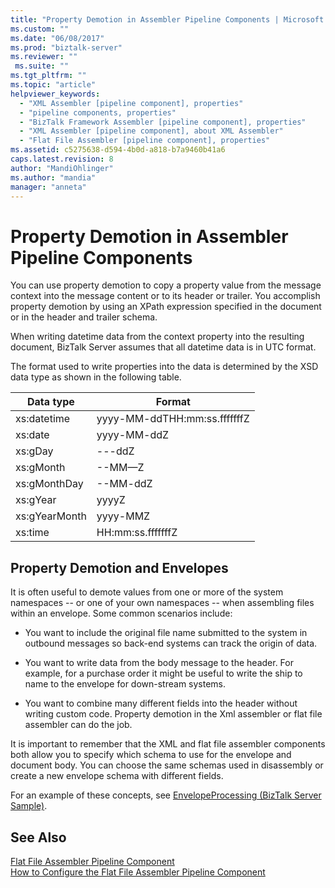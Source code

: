 ```yaml
---
title: "Property Demotion in Assembler Pipeline Components | Microsoft Docs"
ms.custom: ""
ms.date: "06/08/2017"
ms.prod: "biztalk-server"
ms.reviewer: ""
 ms.suite: ""
ms.tgt_pltfrm: ""
ms.topic: "article"
helpviewer_keywords: 
  - "XML Assembler [pipeline component], properties"
  - "pipeline components, properties"
  - "BizTalk Framework Assembler [pipeline component], properties"
  - "XML Assembler [pipeline component], about XML Assembler"
  - "Flat File Assembler [pipeline component], properties"
ms.assetid: c5275638-d594-4b0d-a818-b7a9460b41a6
caps.latest.revision: 8
author: "MandiOhlinger"
ms.author: "mandia"
manager: "anneta"
---
```

# Property Demotion in Assembler Pipeline Components
You can use property demotion to copy a property value from the message context into the message content or to its header or trailer. You accomplish property demotion by using an XPath expression specified in the document or in the header and trailer schema.  
  
 When writing datetime data from the context property into the resulting document, BizTalk Server assumes that all datetime data is in UTC format.  
  
 The format used to write properties into the data is determined by the XSD data type as shown in the following table.  
  
|Data type|Format|  
|---------------|------------|  
|xs:datetime|yyyy-MM-ddTHH:mm:ss.fffffffZ|  
|xs:date|yyyy-MM-ddZ|  
|xs:gDay|---ddZ|  
|xs:gMonth|--MM—Z|  
|xs:gMonthDay|--MM-ddZ|  
|xs:gYear|yyyyZ|  
|xs:gYearMonth|yyyy-MMZ|  
|xs:time|HH:mm:ss.fffffffZ|  
  
## Property Demotion and Envelopes  
 It is often useful to demote values from one or more of the system namespaces -- or one of your own namespaces -- when assembling files within an envelope. Some common scenarios include:  
  
-   You want to include the original file name submitted to the system in outbound messages so back-end systems can track the origin of data.  
  
-   You want to write data from the body message to the header. For example, for a purchase order it might be useful to write the ship to name to the envelope for down-stream systems.  
  
-   You want to combine many different fields into the header without writing custom code. Property demotion in the Xml assembler or flat file assembler can do the job.  
  
 It is important to remember that the XML and flat file assembler components both allow you to specify which schema to use for the envelope and document body. You can choose the same schemas used in disassembly or create a new envelope schema with different fields.  
  
 For an example of these concepts, see [EnvelopeProcessing (BizTalk Server Sample)](../core/envelopeprocessing-biztalk-server-sample.md).  
  
## See Also  
 [Flat File Assembler Pipeline Component](../core/flat-file-assembler-pipeline-component.md)   
 [How to Configure the Flat File Assembler Pipeline Component](../core/how-to-configure-the-flat-file-assembler-pipeline-component.md)